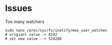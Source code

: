 # Issues

Too many watchers

```
sudo nano /proc/sys/fs/inotify/max_user_watches
# origianl value -> 8192
# set new value --> 524288

```
